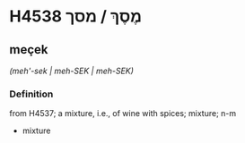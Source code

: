 # H4538 מֶסֶךְ / מסך

## meçek

_(meh'-sek | meh-SEK | meh-SEK)_

### Definition

from H4537; a mixture, i.e., of wine with spices; mixture; n-m

- mixture
